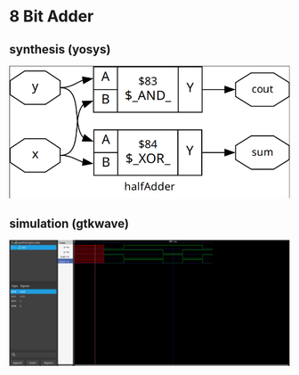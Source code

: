 # 8 Bit Adder

## synthesis (yosys)
![synthesis](https://github.com/AbinashDwibedi/learning-verilog/blob/main/Combinational%20Circuits/adders/halfAdder/yoSysSynth.png)

## simulation (gtkwave)
![simulation](https://github.com/AbinashDwibedi/learning-verilog/blob/main/Combinational%20Circuits/adders/halfAdder/simulation.png)
